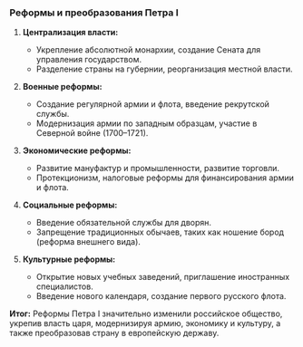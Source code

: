 ### Реформы и преобразования Петра I

1. **Централизация власти:**
    
    - Укрепление абсолютной монархии, создание Сената для управления государством.
    - Разделение страны на губернии, реорганизация местной власти.
2. **Военные реформы:**
    
    - Создание регулярной армии и флота, введение рекрутской службы.
    - Модернизация армии по западным образцам, участие в Северной войне (1700–1721).
3. **Экономические реформы:**
    
    - Развитие мануфактур и промышленности, развитие торговли.
    - Протекционизм, налоговые реформы для финансирования армии и флота.
4. **Социальные реформы:**
    
    - Введение обязательной службы для дворян.
    - Запрещение традиционных обычаев, таких как ношение бород (реформа внешнего вида).
5. **Культурные реформы:**
    
    - Открытие новых учебных заведений, приглашение иностранных специалистов.
    - Введение нового календаря, создание первого русского флота.

**Итог:** Реформы Петра I значительно изменили российское общество, укрепив власть царя, модернизируя армию, экономику и культуру, а также преобразовав страну в европейскую державу.